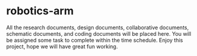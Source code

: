 # robotics-arm
All the research documents, design documents, collaborative documents, schematic documents, and coding documents will be placed here. You will be assigned some task to complete within the time schedule. Enjoy this project, hope we will have great fun working.
